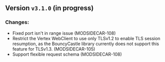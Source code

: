 ## Version `v3.1.0` (in progress)
### Changes:
* Fixed port isn't in range issue (MODSIDECAR-108)
* Restrict the Vertex WebClient to use only TLSv1.2 to enable TLS session resumption, as the BouncyCastle library currently does not support this feature for TLSv1.3. (MODSIDECAR-105)
* Support flexible request schema (MODSIDECAR-108)
